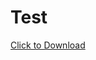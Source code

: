 # Test  
<a href="https://raw.githubusercontent.com/scottd3v/JumpCloudX/master/Command%20Library/Windows/WindowsUpdates.ps1" download>Click to Download</a>
